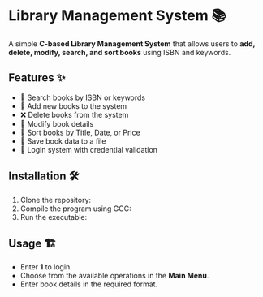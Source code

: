# Library Management System 📚
A simple **C-based Library Management System** that allows users to **add, delete, modify, search, and sort books** using ISBN and keywords.

## Features ✨
- 📖 Search books by ISBN or keywords
- 📝 Add new books to the system
- ❌ Delete books from the system
- 🔄 Modify book details
- 📑 Sort books by Title, Date, or Price
- 💾 Save book data to a file
- 🔐 Login system with credential validation

## Installation 🛠
1. Clone the repository:
2. Compile the program using GCC:
3. Run the executable:

## Usage 🏗
- Enter **1** to login.
- Choose from the available operations in the **Main Menu**.
- Enter book details in the required format.

